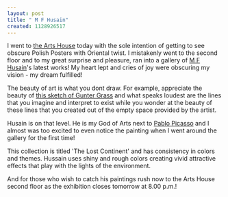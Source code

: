 ```yaml
--- 
layout: post
title: " M F Husain"
created: 1128926517
---
```

I went to <a href="http://www.theartshouse.com.sg/">the Arts House</a> today with the sole intention of getting to see obscure Polish Posters with Oriental twist. I mistakenly went to the second floor and to my great surprise and pleasure, ran into a gallery of <a href="http://theory.tifr.res.in/bombay/leisure/art/mf-hussain.html">M F Husain</a>'s latest works! My heart lept and cries of joy were obscuring my vision -  my dream fulfilled! 

The beauty of art is what you dont draw. For example, appreciate the beauty of <a href="http://www.zeigermann.com/cartoonist/categories/paintingsByWolf/2005/10/04.html#a4329">this sketch of Gunter Grass</a> and what speaks loudest are the lines that you imagine and interpret to exist while you wonder at the beauty of these lines that you created out of the empty space provided by the artist. 

Husain is on that level. He is my God of Arts next to <a href="http://en.wikipedia.org/wiki/Picasso">Pablo Picasso</a> and I almost was too excited to even notice the painting when I went around the gallery for the first time! 

This collection is titled 'The Lost Continent' and has consistency in colors and themes. Hussain uses shiny and rough colors creating vivid attractive effects that play with the lights of the environment. 

And for those who wish to catch his paintings rush now to the Arts House second floor as the exhibition closes tomorrow at 8.00 p.m.! 
